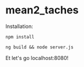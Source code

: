 # mean2_taches

Installation:  

`npm install`  

`ng build && node server.js`  

Et let's go localhost:8080!
